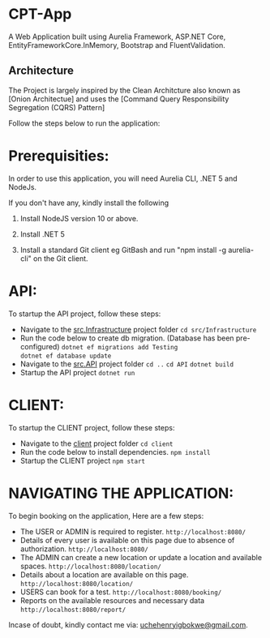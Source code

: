 # CPT-App

A Web Application built using Aurelia Framework, ASP.NET Core, EntityFrameworkCore.InMemory, Bootstrap and FluentValidation.

## Architecture

The Project is largely inspired by the Clean Architcture also known
as [Onion Architectue] and uses the [Command Query Responsibility Segregation (CQRS) Pattern] 

Follow the steps below to run the application:

# Prerequisities:
In order to use this application, you will need Aurelia CLI, .NET 5 and NodeJs.

If you don't have any, kindly install the following

1. Install NodeJS version 10 or above.

2. Install .NET 5 

3. Install a standard Git client eg GitBash and run "npm install -g aurelia-cli" on the Git client.

# API:
To startup the API project, follow these steps:

* Navigate to the [src.Infrastructure](src/Infrastructure) project folder
  `cd src/Infrastructure`
* Run the code below to create db migration. (Database has been pre-configured)
  `dotnet ef migrations add Testing`  
  `dotnet ef database update` 
* Navigate to the [src.API](src/API) project folder
  `cd ..`
  `cd API`
  `dotnet build`
* Startup the API project
  `dotnet run`

# CLIENT:
To startup the CLIENT project, follow these steps:

* Navigate to the [client](client) project folder
  `cd client`
* Run the code below to install dependencies.
  `npm install`  
* Startup the CLIENT project
  `npm start`

# NAVIGATING THE APPLICATION:
To begin booking on the application, Here are a few steps:

* The USER or ADMIN is required to register.
  `http://localhost:8080/`
* Details of every user is available on this page due to absence of authorization.
  `http://localhost:8080/`  
* The ADMIN can create a new location or update a location and available spaces.
  `http://localhost:8080/location/`  
* Details about a location are available on this page.
  `http://localhost:8080/location/`   
* USERS can book for a test.
  `http://localhost:8080/booking/`  
* Reports on the available resources and necessary data
  `http://localhost:8080/report/`    
  

Incase of doubt, kindly contact me via: uchehenryigbokwe@gmail.com.

